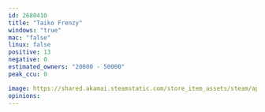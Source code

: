 ```yaml
---
id: 2680410
title: "Taiko Frenzy"
windows: "true"
mac: "false"
linux: false
positive: 13
negative: 0
estimated_owners: "20000 - 50000"
peak_ccu: 0

image: https://shared.akamai.steamstatic.com/store_item_assets/steam/apps/2680410/header.jpg?t=1732962341
opinions:
---
```

